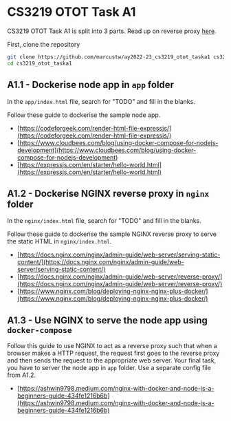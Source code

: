 # CS3219 OTOT Task A1

CS3219 OTOT Task A1 is split into 3 parts. Read up on reverse proxy [here](https://www.upguard.com/blog/reverse-proxy-vs-load-balancer).

First, clone the repository
```sh
git clone https://github.com/marcustw/ay2022-23_cs3219_otot_taska1 cs3219_otot_taska1
cd cs3219_otot_taska1
```

## A1.1 - Dockerise node app in `app` folder

In the `app/index.html` file, search for "TODO" and fill in the blanks.

Follow these guide to dockerise the sample node app.
- [https://codeforgeek.com/render-html-file-expressjs/](https://codeforgeek.com/render-html-file-expressjs/)
- [https://www.cloudbees.com/blog/using-docker-compose-for-nodejs-development](https://www.cloudbees.com/blog/using-docker-compose-for-nodejs-development)
- [https://expressjs.com/en/starter/hello-world.html](https://expressjs.com/en/starter/hello-world.html)

## A1.2 - Dockerise NGINX reverse proxy in `nginx` folder

In the `nginx/index.html` file, search for "TODO" and fill in the blanks.

Follow these guide to dockerise the sample NGINX reverse proxy to serve the static HTML in `nginx/index.html`.
- [https://docs.nginx.com/nginx/admin-guide/web-server/serving-static-content/](https://docs.nginx.com/nginx/admin-guide/web-server/serving-static-content/)
- [https://docs.nginx.com/nginx/admin-guide/web-server/reverse-proxy/](https://docs.nginx.com/nginx/admin-guide/web-server/reverse-proxy/)
- [https://www.nginx.com/blog/deploying-nginx-nginx-plus-docker/](https://www.nginx.com/blog/deploying-nginx-nginx-plus-docker/)

## A1.3 - Use NGINX to serve the node app using `docker-compose`

Follow this guide to use NGINX to act as a reverse proxy such that when a browser makes a HTTP request, the request first goes to the reverse proxy and then sends the request to the appropriate web server. Your final task, you have to server the node app in `app` folder. Use a separate config file from A1.2.
- [https://ashwin9798.medium.com/nginx-with-docker-and-node-js-a-beginners-guide-434fe1216b6b](https://ashwin9798.medium.com/nginx-with-docker-and-node-js-a-beginners-guide-434fe1216b6b)

